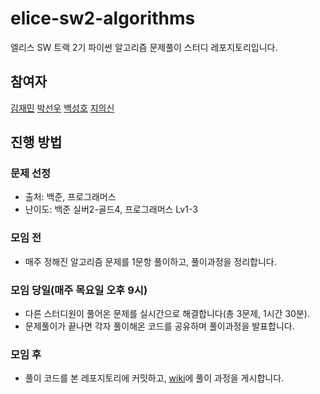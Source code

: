# elice-sw2-algorithms
엘리스 SW 트랙 2기 파이썬 알고리즘 문제풀이 스터디 레포지토리입니다.


## 참여자

[김재민](https://github.com/cyberjam)
[박선우](https://github.com/Sunny-W-Park)
[백성호](https://github.com/shbaek1997)
[지의신](https://github.com/usgeeus)


## 진행 방법

### 문제 선정

* 출처: 백준, 프로그래머스
* 난이도: 백준 실버2-골드4, 프로그래머스 Lv1-3

### 모임 전
* 매주 정해진 알고리즘 문제를 1문항 풀이하고, 풀이과정을 정리합니다.

### 모임 당일(매주 목요일 오후 9시)
* 다른 스터디원이 풀어온 문제를 실시간으로 해결합니다(총 3문제, 1시간 30분).
* 문제풀이가 끝나면 각자 풀이해온 코드를 공유하며 풀이과정을 발표합니다.

### 모임 후
* 풀이 코드를 본 레포지토리에 커밋하고, [wiki](https://github.com/Sunny-W-Park/elice-sw2-algorithms/wiki)에 풀이 과정을 게시합니다.

